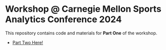 # Workshop @ Carnegie Mellon Sports Analytics Conference 2024

This repository contains code and materials for **Part One** of the workshop.

- [Part Two Here!](https://github.com/bayesball/Workshop/tree/master/Pittsburgh%20-%20November%202024)

